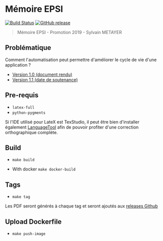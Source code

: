 # Mémoire EPSI

[![Build Status](https://travis-ci.org/sylvainmetayer/epsi-memoire.svg?branch=master)](https://travis-ci.org/sylvainmetayer/epsi-memoire)
[![GitHub release](https://img.shields.io/github/release/sylvainmetayer/epsi-memoire.svg)](http://github.com/sylvainmetayer/epsi-memoire/releases/latest)

> Mémoire EPSI - Promotion 2019 - Sylvain METAYER

## Problématique 

Comment l'automatisation peut permettre d'améliorer le cycle de vie d'une application ?

- [Version 1.0 (document rendu)](https://github.com/sylvainmetayer/epsi-memoire/releases/tag/v1.0.0)
- [Version 1.1 (date de soutenance)](https://github.com/sylvainmetayer/epsi-memoire/releases/tag/v1.1.0)

## Pre-requis

- `latex-full`
- `python-pygments`

Si l'IDE utilisé pour LateX est TexStudio, il peut être bien d'installer également [LanguageTool](https://languagetool.org/download/) afin de pouvoir profiter d'une correction orthographique complète.

## Build

- `make build`

- With docker `make docker-build`

## Tags

- `make tag`

Les PDF seront générés à chaque tag et seront ajoutés aux [releases Github](https://github.com/sylvainmetayer/epsi-memoire/releases)

## Upload Dockerfile

- `make push-image`

